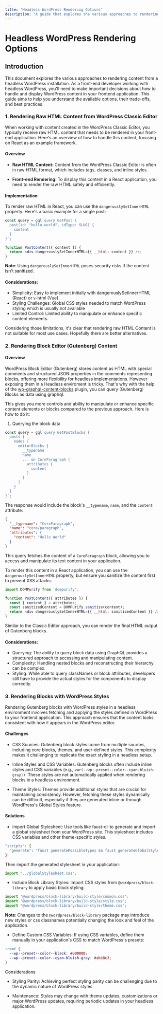 ```yaml
---
title: "Headless WordPress Rendering Options"
description: "A guide that explores the various approaches to rendering content from a headless WordPress installation, their trade-offs, and best practices."
---
```


# Headless WordPress Rendering Options
## Introduction

This document explores the various approaches to rendering content from a headless WordPress installation. As a front-end developer working with headless WordPress, you'll need to make important decisions about how to handle and display WordPress content in your frontend application. This guide aims to help you understand the available options, their trade-offs, and best practices.

### 1. Rendering Raw HTML Content from WordPress Classic Editor
When working with content created in the WordPress Classic Editor, you typically receive raw HTML content that needs to be rendered in your front-end application. Here's an overview of how to handle this content, focusing on React as an example framework.

#### Overview
* **Raw HTML Content**: Content from the WordPress Classic Editor is often in raw HTML format, which includes tags, classes, and inline styles.

* **Front-end Rendering**: To display this content in a React application, you need to render the raw HTML safely and efficiently.

#### Implementation
To render raw HTML in React, you can use the `dangerouslySetInnerHTML` property. Here's a basic example for a single post:

```javascript
const query = gql`query GetPost {
  post(id: "hello-world", idType: SLUG) {
    content
  }
}`;

function PostContent({ content }) {
  return <div dangerouslySetInnerHTML={{ __html: content }} />;
}
```
**Note**: Using `dangerouslySetInnerHTML` poses security risks if the content isn't sanitized.

#### Considerations:
* Simplicity: Easy to implement initially with dangerouslySetInnerHTML (React) or v-html (Vue).
* Styling Challenges: Global CSS styles needed to match WordPress styling which is usually not available
* Limited Control: Limited ability to manipulate or enhance specific content elements.

Considering those limitations, it's clear that rendering raw HTML Content is not suitable for most use cases. Hopefully there are better alternatives.

### 2. Rendering Block Editor (Gutenberg) Content
#### Overview
WordPress Block Editor (Gutenberg) stores content as HTML with special comments and structured JSON properties in the comments representing blocks, offering more flexibility for headless implementations. However exposing them in a Headless enviroment is tricky. That's why with the help of the [wp-graphql-content-blocks](https://github.com/wpengine/wp-graphql-content-blocks) plugin, you can query (Gutenberg) Blocks as data using graphql.

This gives you more controls and ability to manipulate or enhance specific content elements or blocks compared to the previous approach. Here is how to do it:

1. Querying the block data

```javascript
const query = gql`query GetPostBlocks {
  posts {
    nodes {
      editorBlocks {
        __typename
        name
        ... on CoreParagraph {
          attributes {
            content
          }
        }
      }
    }
  }
}`;
```
The response would include the block's `__typename`, `name`, and the `content` attribute:

```json
{
  "__typename": "CoreParagraph",
  "name": "core/paragraph",
  "attributes": {
    "content": "Hello World"
  }
}
```
This query fetches the content of a `CoreParagraph` block, allowing you to access and manipulate its text content in your application.

To render this content in a React application, you can use the `dangerouslySetInnerHTML` property, but ensure you sanitize the content first to prevent XSS attacks:

```javascript
import DOMPurify from 'dompurify';

function PostContent({ attributes }) {
  const { content } = attributes;
  const sanitizedContent = DOMPurify.sanitize(content);
  return <div dangerouslySetInnerHTML={{ __html: sanitizedContent }} />;
}
```
Similar to the Classic Editor approach, you can render the final HTML output of Gutenberg blocks.

#### Considerations:
* Querying: The ability to query block data using GraphQL provides a structured approach to accessing and manipulating content.
* Complexity: Handling nested blocks and reconstructing their hierarchy can be complex.
* Styling: While able to query classNames or block attributes, developers still have to provide the actual styles for the components to display correctly.

### 3. Rendering Blocks with WordPress Styles

Rendering Gutenberg blocks with WordPress styles in a headless environment involves fetching and applying the styles defined in WordPress to your frontend application. This approach ensures that the content looks consistent with how it appears in the WordPress editor.

#### Challenges
* CSS Sources: Gutenberg block styles come from multiple sources, including core blocks, themes, and user-defined styles. This complexity makes it challenging to replicate the exact styling in a headless setup.

* Inline Styles and CSS Variables: Gutenberg blocks often include inline styles and CSS variables (e.g., `var(--wp--preset--color--cyan-bluish-gray))`. These styles are not automatically applied when rendering blocks in a headless environment.

* Theme Styles: Themes provide additional styles that are crucial for maintaining consistency. However, fetching these styles dynamically can be difficult, especially if they are generated inline or through WordPress's Global Styles feature.

#### Solutions
* Import Global Stylesheet: Use tools like faust-cli to generate and import a global stylesheet from your WordPress site. This stylesheet includes CSS variables and other theme-specific styles.

```bash
"scripts": {
  "generate": "faust generatePossibleTypes && faust generateGlobalStylesheet",
}
```
Then import the generated stylesheet in your application:

```javascript
import "../globalStylesheet.css";
```

* Include Block Library Styles: Import CSS styles from `@wordpress/block-library` to apply basic block styling:

```javascript
import "@wordpress/block-library/build-style/common.css";
import "@wordpress/block-library/build-style/style.css";
import "@wordpress/block-library/build-style/theme.css";
```

**Note**: Changes to the `@wordpress/block-library` package may introduce new styles or css classnames potentially changing the look and feel of the application.

* Define Custom CSS Variables: If using CSS variables, define them manually in your application's CSS to match WordPress's presets:

```css
:root {
  --wp--preset--color--black: #000000;
  --wp--preset--color--cyan-bluish-gray: #abb8c3;
}
```
Considerations
* Styling Parity: Achieving perfect styling parity can be challenging due to the dynamic nature of WordPress styles.

* Maintenance: Styles may change with theme updates, customizations or major WordPress updates, requiring periodic updates in your headless application.
